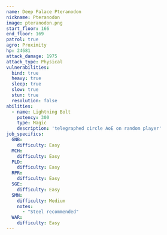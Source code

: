 ```yaml
---
name: Deep Palace Pteranodon
nickname: Pteranodon
image: pteranodon.png
start_floor: 166
end_floor: 169
patrol: true
agro: Proximity
hp: 24681
attack_damage: 1975
attack_type: Physical
vulnerabilities:
  bind: true
  heavy: true
  sleep: true
  slow: true
  stun: true
  resolution: false
abilities:
  - name: Lightning Bolt
    potency: 300
    type: Magic
    description: 'telegraphed circle AoE on random player'
job_specifics:
  GNB:
    difficulty: Easy
  MCH:
    difficulty: Easy
  PLD:
    difficulty: Easy
  RPR:
    difficulty: Easy
  SGE:
    difficulty: Easy
  SMN:
    difficulty: Medium
    notes:
      - "Steel recommended"
  WAR:
    difficulty: Easy
---
```

